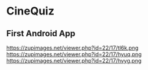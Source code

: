 # CineQuiz
 
## First Android App

https://zupimages.net/viewer.php?id=22/17/tl6k.png https://zupimages.net/viewer.php?id=22/17/hyuq.png https://zupimages.net/viewer.php?id=22/17/hvyg.png
